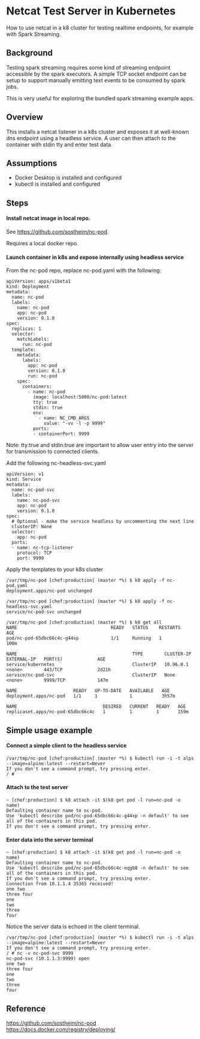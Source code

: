 Netcat Test Server in Kubernetes
================================
How to use netcat in a k8 cluster for testing realtime endpoints, for example with Spark Streaming.

Background
----------
Testing spark streaming requires some kind of streaming endpoint accessible by the spark executors.  A simple TCP socket endpoint can be setup to support manually emitting text events to be consumed by spark jobs.

This is very useful for exploring the bundled spark streaming example apps.

Overview
--------
This installs a netcat listener in a k8s cluster and exposes it at well-known dns endpoint using a headless service.  A user can then attach to the container with stdin tty and enter test data.

Assumptions
-----------
* Docker Desktop is installed and configured
* kubectl is installed and configured

Steps
-----
#### Install netcat image in local repo.
See https://github.com/sostheim/nc-pod.

Requires a local docker repo.

#### Launch container in k8s and expose internally using headless service
From the nc-pod repo, replace nc-pod.yaml with the following:
```
apiVersion: apps/v1beta1
kind: Deployment
metadata:
  name: nc-pod
  labels:
    name: nc-pod
    app: nc-pod
    version: 0.1.0
spec:
  replicas: 1
  selector:
    matchLabels:
      run: nc-pod
  template:
    metadata:
      labels:
        app: nc-pod
        version: 0.1.0
        run: nc-pod
    spec:
      containers:
        - name: nc-pod
          image: localhost:5000/nc-pod:latest
          tty: true
          stdin: true
          env:
            - name: NC_CMD_ARGS
              value: "-vv -l -p 9999"
          ports:
          - containerPort: 9999
```
Note: tty:true and stdin:true are important to allow user entry into the server for transmission to connected clients.  

Add the following nc-headless-svc.yaml
```
apiVersion: v1
kind: Service
metadata:
  name: nc-pod-svc
  labels:
    name: nc-pod-svc
    app: nc-pod
    version: 0.1.0
spec:
  # Optional - make the service headless by uncommenting the next line
  clusterIP: None
  selector:
    app: nc-pod
  ports:
  - name: nc-tcp-listener
    protocol: TCP
    port: 9999
```

Apply the templates to your k8s cluster
```
/var/tmp/nc-pod [chef:production] (master *%) $ k8 apply -f nc-pod.yaml
deployment.apps/nc-pod unchanged

/var/tmp/nc-pod [chef:production] (master *%) $ k8 apply -f nc-headless-svc.yaml
service/nc-pod-svc unchanged

/var/tmp/nc-pod [chef:production] (master *%) $ k8 get all
NAME                                   READY   STATUS    RESTARTS   AGE
pod/nc-pod-65dbc66c4c-g44xp            1/1     Running   1          100m

NAME                                           TYPE        CLUSTER-IP      EXTERNAL-IP   PORT(S)             AGE
service/kubernetes                             ClusterIP   10.96.0.1       <none>        443/TCP             2d21h
service/nc-pod-svc                             ClusterIP   None            <none>        9999/TCP            147m

NAME                     READY   UP-TO-DATE   AVAILABLE   AGE
deployment.apps/nc-pod   1/1     1            1           3h57m

NAME                                DESIRED   CURRENT   READY   AGE
replicaset.apps/nc-pod-65dbc66c4c   1         1         1       159m
```

Simple usage example
--------------------
#### Connect a simple client to the headless service
```
/var/tmp/nc-pod [chef:production] (master *%) $ kubectl run -i -t alps --image=alpine:latest --restart=Never
If you don't see a command prompt, try pressing enter.
/ #
```

#### Attach to the test server
```
~ [chef:production] $ k8 attach -it $(k8 get pod -l run=nc-pod -o name)
Defaulting container name to nc-pod.
Use 'kubectl describe pod/nc-pod-65dbc66c4c-g44xp -n default' to see all of the containers in this pod.
If you don't see a command prompt, try pressing enter.
```

#### Enter data into the server terminal
```
~ [chef:production] $ k8 attach -it $(k8 get pod -l run=nc-pod -o name)
Defaulting container name to nc-pod.
Use 'kubectl describe pod/nc-pod-65dbc66c4c-nqgb8 -n default' to see all of the containers in this pod.
If you don't see a command prompt, try pressing enter.
Connection from 10.1.1.4 35365 received!
one two
three four
one
two
three
four
```

Notice the server data is echoed in the client terminal.
```
/var/tmp/nc-pod [chef:production] (master *%) $ kubectl run -i -t alps --image=alpine:latest --restart=Never
If you don't see a command prompt, try pressing enter.
/ # nc -v nc-pod-svc 9999
nc-pod-svc (10.1.1.3:9999) open
one two
three four
one
two
three
four
```


Reference
---------
https://github.com/sostheim/nc-pod
https://docs.docker.com/registry/deploying/